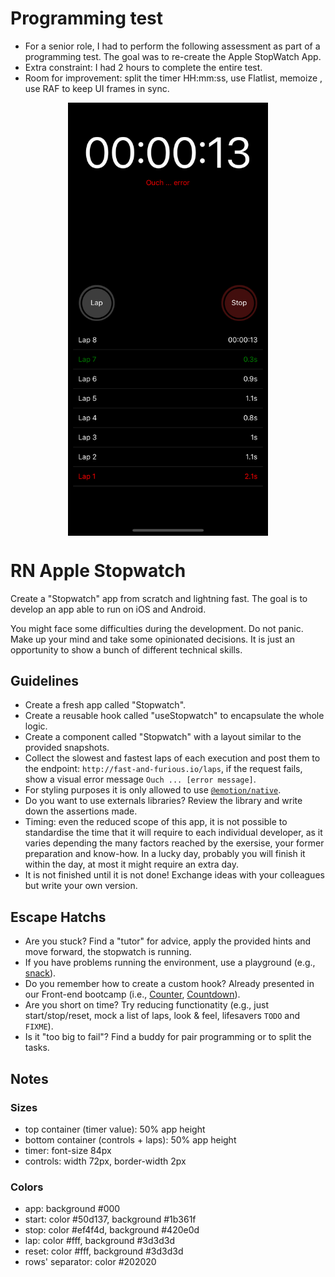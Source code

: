 # Programming test

- For a senior role, I had to perform the following assessment as part of a programming test. The goal was to re-create the Apple StopWatch App. 
- Extra constraint: I had 2 hours to complete the entire test.
- Room for improvement: split the timer HH:mm:ss, use Flatlist, memoize <Laps/>, use RAF to keep UI frames in sync.

<p align="center">
    <img align="center" width="320" alt="preview" src="./result.png">
</p>

# RN Apple Stopwatch

Create a "Stopwatch" app from scratch and lightning fast. The goal is to develop an app able to run on iOS and Android.

You might face some difficulties during the development. Do not panic. Make up your mind and take some opinionated decisions. It is just an opportunity to show a bunch of different technical skills.

## Guidelines

- Create a fresh app called "Stopwatch".
- Create a reusable hook called "useStopwatch" to encapsulate the whole logic.
- Create a component called "Stopwatch" with a layout similar to the provided snapshots.
- Collect the slowest and fastest laps of each execution and post them to the endpoint: `http://fast-and-furious.io/laps`, if the request fails, show a visual error message `Ouch ... [error message]`.
- For styling purposes it is only allowed to use [`@emotion/native`](https://emotion.sh/docs/@emotion/native).
- Do you want to use externals libraries? Review the library and write down the assertions made.
- Timing: even the reduced scope of this app, it is not possible to standardise the time that it will require to each individual developer, as it varies depending the many factors reached by the exersise, your former preparation and know-how. In a lucky day, probably you will finish it within the day, at most it might require an extra day.
- It is not finished until it is not done! Exchange ideas with your colleagues but write your own version.

## Escape Hatchs

- Are you stuck? Find a "tutor" for advice, apply the provided hints and move forward, the stopwatch is running.
- If you have problems running the environment, use a playground (e.g., [snack](https://snack.expo.dev/)).
- Do you remember how to create a custom hook? Already presented in our Front-end bootcamp (i.e., [Counter](https://codesandbox.io/s/bootcamp-5e312?initialpath=/gems/1), [Countdown](https://codesandbox.io/s/bootcamp-5e312?initialpath=/gems/2)).
- Are you short on time? Try reducing functionatity (e.g., just start/stop/reset, mock a list of laps, look & feel, lifesavers `TODO` and `FIXME`).
- Is it "too big to fail"? Find a buddy for pair programming or to split the tasks.

## Notes

### Sizes

- top container (timer value): 50% app height
- bottom container (controls + laps): 50% app height
- timer: font-size 84px
- controls: width 72px, border-width 2px

### Colors

- app: background #000
- start: color #50d137, background #1b361f
- stop: color #ef4f4d, background #420e0d
- lap: color #fff, background #3d3d3d
- reset: color #fff, background #3d3d3d
- rows' separator: color #202020

